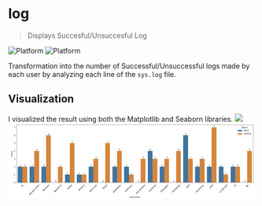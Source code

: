 # log
> Displays Succesful/Unsuccesful Log

![Platform](https://img.shields.io/badge/python-3.7-blue.svg)
![Platform](https://img.shields.io/badge/code%20style-black-000000.svg)

Transformation into the number of Successful/Unsuccessful logs made by each user by analyzing each line of the <code>sys.log</code> file.


## Visualization
I visualized the result using both the Matplotlib and Seaborn libraries.
![](img/matplot.png)
![](img/sborn.png)

